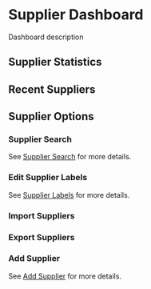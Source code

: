 # Supplier Dashboard

Dashboard description

## Supplier Statistics

## Recent Suppliers

## Supplier Options

### Supplier Search

See [Supplier Search](suppliers-search.md) for more details.

### Edit Supplier Labels

See [Supplier Labels](suppliers-labels.md) for more details.

### Import Suppliers

### Export Suppliers

### Add Supplier

See [Add Supplier](suppliers-add.md) for more details.